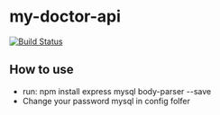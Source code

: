 # my-doctor-api
[![Build Status](https://travis-ci.org/joemccann/dillinger.svg?branch=master)](https://travis-ci.org/joemccann/dillinger)

## How to use
- run: npm install express mysql body-parser --save
- Change your password mysql in config folfer

